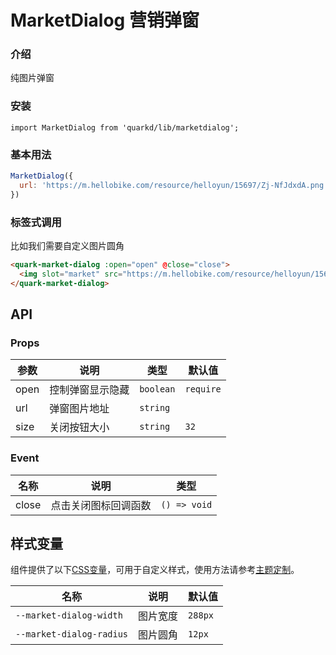 # MarketDialog 营销弹窗

### 介绍

纯图片弹窗
### 安装

```tsx
import MarketDialog from 'quarkd/lib/marketdialog';
```

### 基本用法
```js
MarketDialog({
  url: 'https://m.hellobike.com/resource/helloyun/15697/Zj-NfJdxdA.png'
})
```
### 标签式调用
比如我们需要自定义图片圆角
```html
<quark-market-dialog :open="open" @close="close">
  <img slot="market" src="https://m.hellobike.com/resource/helloyun/15697/iWS-0QI6QV.png" />
</quark-market-dialog>
```
## API

### Props

| 参数         | 说明                             | 类型   | 默认值           |
|--------------|----------------------------------|--------|------------------|
|  open     |  控制弹窗显示隐藏 |         `boolean` |`require`
|  url   |   弹窗图片地址 | `string` |        |
|  size   |   关闭按钮大小 | `string` |       `32` |

### Event

| 名称         | 说明                             | 类型   |
|--------------|----------------------------------|--------|
| close     | 点击关闭图标回调函数                       | `() => void`         |

## 样式变量

组件提供了以下[CSS变量](https://developer.mozilla.org/zh-CN/docs/Web/CSS/Using_CSS_custom_properties)，可用于自定义样式，使用方法请参考[主题定制](#/zh-CN/guide/theme)。

| 名称                     | 说明                                  | 默认值          |
| ------------------------ | ----------------------------------- | --------------- |
| `--market-dialog-width`   | 图片宽度                          |     `288px`
| `--market-dialog-radius`   | 图片圆角                          |     `12px`
